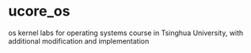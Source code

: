 # ucore_os
os kernel labs for operating systems course in Tsinghua University, with additional modification and implementation
